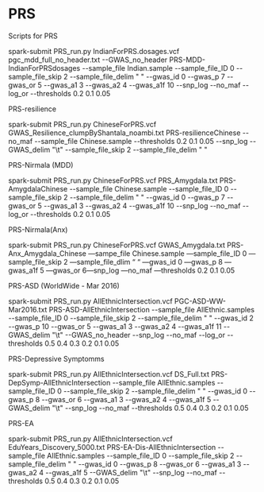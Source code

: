 # PRS
Scripts for PRS


spark-submit PRS_run.py IndianForPRS.dosages.vcf pgc_mdd_full_no_header.txt --GWAS_no_header PRS-MDD-IndianForPRSdosages --sample_file Indian.sample --sample_file_ID 0 --sample_file_skip 2 --sample_file_delim " "  --gwas_id 0 --gwas_p 7 --gwas_or 5 --gwas_a1 3 --gwas_a2 4 --gwas_a1f 10 --snp_log  --no_maf --log_or --thresholds 0.2 0.1 0.05







PRS-resilience

spark-submit PRS_run.py ChineseForPRS.vcf GWAS_Resilience_clumpByShantala_noambi.txt PRS-resilienceChinese --no_maf --sample_file Chinese.sample --thresholds 0.2 0.1 0.05 --snp_log --GWAS_delim "\t" --sample_file_skip 2 --sample_file_delim " "


PRS-Nirmala (MDD)

spark-submit PRS_run.py ChineseForPRS.vcf PRS_Amygdala.txt PRS-AmygdalaChinese --sample_file Chinese.sample --sample_file_ID 0 --sample_file_skip 2 --sample_file_delim " "  --gwas_id 0 --gwas_p 7 --gwas_or 5 --gwas_a1 3 --gwas_a2 4 --gwas_a1f 10 --snp_log  --no_maf --log_or --thresholds 0.2 0.1 0.05



PRS-Nirmala(Anx)

spark-submit PRS_run.py ChineseForPRS.vcf GWAS_Amygdala.txt PRS-Anx_Amygdala_Chinese —sampe_file Chinese.sample —sample_file_ID 0 —sample_file_skip 2 —sample_file_dlim “ “ —gwas_id 0 —gwas_p 8 —gwas_a1f 5 —gwas_or 6—snp_log —no_maf —thresholds 0.2 0.1 0.05


PRS-ASD (WorldWide - Mar 2016)

spark-submit PRS_run.py AllEthnicIntersection.vcf PGC-ASD-WW-Mar2016.txt PRS-ASD-AllEthnicIntersection --sample_file AllEthnic.samples --sample_file_ID 0 --sample_file_skip 2 --sample_file_delim " " --gwas_id 2 --gwas_p 10 --gwas_or 5 --gwas_a1 3 --gwas_a2 4 --gwas_a1f 11 --GWAS_delim "\t" --GWAS_no_header --snp_log --no_maf --log_or --thresholds 0.5 0.4 0.3 0.2 0.1 0.05

PRS-Depressive Symptomms 

spark-submit PRS_run.py AllEthnicIntersection.vcf DS_Full.txt PRS-DepSymp-AllEthnicIntersection --sample_file AllEthnic.samples --sample_file_ID 0 --sample_file_skip 2 --sample_file_delim " " --gwas_id 0 --gwas_p 8 --gwas_or 6 --gwas_a1 3 --gwas_a2 4 --gwas_a1f 5 --GWAS_delim "\t" --snp_log --no_maf --thresholds 0.5 0.4 0.3 0.2 0.1 0.05


PRS-EA

spark-submit PRS_run.py AllEthnicIntersection.vcf EduYears_Discovery_5000.txt PRS-EA-Dis-AllEthnicIntersection --sample_file AllEthnic.samples --sample_file_ID 0 --sample_file_skip 2 --sample_file_delim " " --gwas_id 0 --gwas_p 8 --gwas_or 6 --gwas_a1 3 --gwas_a2 4 --gwas_a1f 5 --GWAS_delim "\t" --snp_log --no_maf --thresholds 0.5 0.4 0.3 0.2 0.1 0.05



